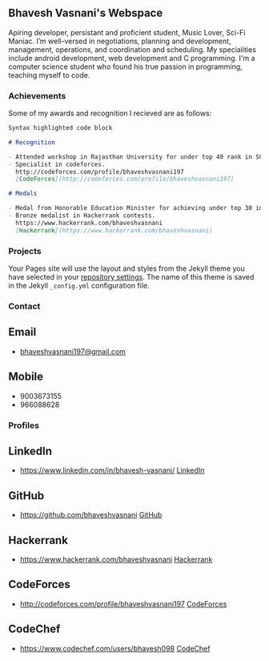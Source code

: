 ## Bhavesh Vasnani's Webspace

Apiring developer, persistant and proficient student, Music Lover, Sci-Fi Maniac. I’m well-versed in negotiations, planning and development, management, operations, and coordination and scheduling. My specialities include android development, web development and C programming. I'm a computer science student who found his true passion in programming, teaching myself to code.

### Achievements

Some of my awards and recognition I recieved are as follows:

```markdown
Syntax highlighted code block

# Recognition

- Attended workshop in Rajasthan University for under top 40 rank in SCIPE.
- Specialist in codeforces.
  http://codeforces.com/profile/bhaveshvasnani197
  [CodeForces](http://codeforces.com/profile/bhaveshvasnani197)

# Medals

- Medal from Honorable Education Minister for achieving under top 30 in SSS.
- Bronze medalist in Hackerrank contests.
  https://www.hackerrank.com/bhaveshvasnani
  [Hackerrank](https://www.hackerrank.com/bhaveshvasnani)

```

### Projects

Your Pages site will use the layout and styles from the Jekyll theme you have selected in your [repository settings](https://github.com/bhaveshvasnani/bhaveshvasnani.github.io/settings). The name of this theme is saved in the Jekyll `_config.yml` configuration file.

### Contact

## Email
- bhaveshvasnani197@gmail.com

## Mobile
- 9003673155
- 966088628

### Profiles

## LinkedIn
- https://www.linkedin.com/in/bhavesh-vasnani/
  [LinkedIn](https://www.linkedin.com/in/bhavesh-vasnani/)

## GitHub
- https://github.com/bhaveshvasnani
  [GitHub](https://github.com/bhaveshvasnani)

## Hackerrank
- https://www.hackerrank.com/bhaveshvasnani
  [Hackerrank](https://www.hackerrank.com/bhaveshvasnani)

## CodeForces
- http://codeforces.com/profile/bhaveshvasnani197
  [CodeForces](http://codeforces.com/profile/bhaveshvasnani197)

## CodeChef
- https://www.codechef.com/users/bhavesh098
  [CodeChef](https://www.codechef.com/users/bhavesh098)
